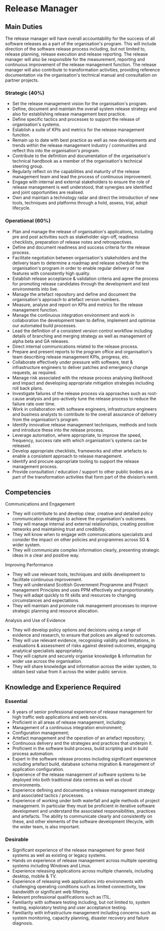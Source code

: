 # Release Manager

## Main Duties
The release manager will have overall accountability for the success of all software releases as a part of the organisation's program. This will include direction of the software release process including, but not limited to, release planning, release execution and release reporting. The release manager will also be responsible for the measurement, reporting and continuous improvement of the release management function. The release manager will also contribute to transformation activities, providing reference documentation via the organisation's technical manual and consultation on partner projects.

### Strategic (40%)
* Set the release management vision for the organisation's program.
* Define, document and maintain the overall system release strategy and also for establishing release management best practice.
* Define specific tactics and processes to support the release of organisation's systems.
* Establish a suite of KPIs and metrics for the release management function.
* Remain up to date with best practice as well as new developments and trends within the release management industry / communities and reflect this into the organisation's program.
* Contribute to the definition and documentation of the organisation's technical handbook as a member of the organisation's technical steering group.
* Regularly reflect on the capabilities and maturity of the release management team and lead the process of continuous improvement.
* Engage with internal and external stakeholders to ensure the role of release management is well understood, that synergies are identified and joint opportunities are realised.
* Own and maintain a technology radar and direct the introduction of new tools, techniques and platforms through a hold, assess, trial, adopt lifecycle.

### Operational (60%)
* Plan and manage the release of organisation's applications, including pre and post activities such as stakeholder sign-off, readiness checklists, preparation of release notes and retrospectives.
* Define and document readiness and success criteria for the release process.
* Facilitate negotiation between organisation's stakeholders and the delivery team to determine a roadmap and release schedule for the organisation's program in order to enable regular delivery of new features with consistently high quality.
* Establish release acceptance & validation criteria and agree the process for promoting release candidates through the development and test environments into live.
* Manage the artefact repository and define and document the organisation's approach to artefact version numbers.
* Measure, analyse and report on KPIs and metrics for the release management function.
* Manage the continuous integration environment and work in collaboration the development team to define, implement and optimise our automated build processes.
* Lead the definition of a consistent version control workflow including details of branching and merging strategy as well as management of alpha beta and GA releases.
* Direct internal communications related to the release process.
* Prepare and present reports to the program office and organisation's team describing release management KPIs, progress, etc.
* Collaborate effectively under pressure with software, test & infrastructure engineers to deliver patches and emergency change requests, as required.
* Manage risk associated with the release process analysing likelihood and impact and developing appropriate mitigation strategies including roll back plans.
* Investigate failures of the release process via approaches such as root-cause analysis and pro-actively tune the release process to reduce the failure rate over time.
* Work in collaboration with software engineers, infrastructure engineers and business analysts to contribute to the overall assurance of delivery from the organisation's program.
* Identify innovative release management techniques, methods and tools and introduce these into the release process.
* Leverage automation, where appropriate, to improve the speed, frequency, success rate with which organisation's systems can be released.
* Develop appropriate checklists, frameworks and other artefacts to enable a consistent approach to release management.
* Identify and procure appropriate tooling to support the release management process.
* Provide consultation / education / support to other public bodies as a part of the transformation activities that form part of the division’s remit.

## Competencies

Communications and Engagement
* They will contribute to and develop clear, creative and detailed policy communication strategies to achieve the organisation's outcomes.
* They will manage internal and external relationships, creating positive networks and maintaining trust and credibility.
* They will know when to engage with communications specialists and consider the impact on other policies and programmes across SG & wider system.
* They will communicate complex information clearly, presenting strategic ideas in a clear and positive way.

Improving Performance
* They will use relevant tools, techniques and skills development to facilitate continuous improvement.
* They will understand Scottish Government Programme and Project management Principles and uses PPM effectively and proportionately.
* They will adapt quickly to fit skills and resources to changing circumstances and expectations.
* They will maintain and promote risk management processes to improve strategic planning and resource allocation.

Analysis and Use of Evidence
* They will develop policy options and decisions using a range of evidence and research, to ensure that polices are aligned to outcomes.
* They will use relevant evidence, recognising validity and limitations, in evaluations & assessment of risks against desired outcomes, engaging analytical specialists appropriately.
* They will capture and securely organise knowledge & information for wider use across the organisation.
* They will share knowledge and information across the wider system, to obtain best value from it across the wider public service.

## Knowledge and Experience Required

### Essential
* 8 years of senior professional experience of release management for high traffic web applications and web services.
* Proficient in all areas of release management, including:
 * Management of a continuous integration environment;
 * Configuration management;
 * Artefact management and the operation of an artefact repository;
 * Continuous delivery and the strategies and practices that underpin it.
* Proficient in the software build process, build scripting and in build process automation.
* Expert in the software release process including significant experience including artefact build, database schema migration & management of application configuration.
* Experience of the release management of software systems to be deployed into both traditional data centres as well as cloud environments. 
* Experience defining and documenting a release management strategy and associated tactics / processes.
* Experience of working under both waterfall and agile methods of project management. In particular they must be proficient in iterative software development and understand the associated responsibilities, practices and artefacts. The ability to communicate clearly and consistently on these, and other elements of the software development lifecycle, with the wider team, is also important.

### Desirable
* Significant experience of the release management for green field systems as well as existing or legacy systems.
* Hands on experience of release management across multiple operating systems including Windows and Linux.
* Experience releasing applications across multiple channels, including desktop, mobile & TV.
* Experience of releasing web applications into environments with challenging operating conditions such as limited connectivity, low bandwidth or significant web filtering.
* Relevant professional qualifications such as ITIL.
* Familiarity with software testing including, but not limited to, system testing, exploratory testing and user acceptance testing.
* Familiarity with infrastructure management including concerns such as system monitoring, capacity planning, disaster recovery and failure diagnosis.
